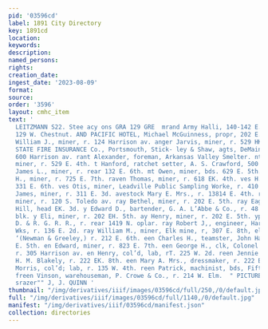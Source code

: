```yaml
---
pid: '03596cd'
label: 1891 City Directory
key: 1891cd
location: 
keywords: 
description: 
named_persons: 
rights: 
creation_date: 
ingest_date: '2023-08-09'
format: 
source: 
order: '3596'
layout: cmhc_item
text: '                                                                                     HHARLES
  LEITZMANN S22. Stee acy ons GRA 129 GRE  mrand Army Halli, 140-142 E. 5th. md Hotel,
  129 W. Chestnut. AND PACIFIC HOTEL, Michael McGuinness, propr, 202 E. 3d. randstaff
  William J., miner, r. 124 Harrison av. anger Jarvis, miner, r. 529 HK. 4th. VITE
  STATE FIRE INSURANCE Co., Portsmouth, Stick- ley & Shaw, agts, DeMaineville Blk,
  600 Harrison av. rant Alexander, foreman, Arkansas Valley Smelter. nt Christopher,
  miner, r. 529 E. 4th. t Hanford, ratchet setter, A. S. Crawford, 500 W. 4th. fant
  James L., miner, r. rear 132 E. 6th. mt Owen, miner, bds. 629 E. 5th. rant Robert
  H., miner, r. 725 E. 7th. raven Thomas, miner, r. 618 EK. 4th. ves H. B. Mrs., r.
  331 E. 6th. ves Otis, miner, Leadville Public Sampling Worke, r. 410 W. Front. Riravestock
  James, miner, r. 311 E. 3d. avestock Mary E. Mrs., r. 13814 E. 4th. ray Asbel A.,
  miner, r. 120 S. Toledo av. ray Bethel, miner, r. 202 E. 5th. ray Eagle Mine, Carbonate
  Hill, head EK. 3d. y Edward D., bartender, G. A. L’Abbe & Co., r. 48 Dela- ware
  blk. y Eli, miner, r. 202 EH. 5th. ay Henry, miner, r. 202 E. 5th. yp Jobn E., conductor,
  D. & R. G. R. R., r. rear 1419 N. oplar. ray Robert J,, engineer, Harrison Red.
  Wks, r. 136 E. 2d. ray William M., miner, Elk mine, r, 307 E. 8th, eley Thomas,
  ‘(Newman & Greeley,) r. 212 E. 6th. een Charles H., teamster, John Harvey, r. 306
  E. 5th. en Edward, miner, r. 823 E. 7th. een George H., clk, Colonel Sellers Mine,
  r. 305 Harrison av. en Henry, col’d, lab, rT. 225 W. 2d. reen Jennie Miss, clk,
  H. M. Blakely, r. 222 EK. 8th. een Mary A. Mrs., dressmaker, r. 222 BK. 6th. een
  Morris, col’d; lab, r. 135 W. 4th. reen Patrick, machinist, bds, Fifth Avenue Hotel.
  freen Vinson, warehouseman, P. Crowe & Co., r. 214 W. Elm.  " PICTURE FRAMES, **
  srazer"" J, J. QUINN '
thumbnail: "/img/derivatives/iiif/images/03596cd/full/250,/0/default.jpg"
full: "/img/derivatives/iiif/images/03596cd/full/1140,/0/default.jpg"
manifest: "/img/derivatives/iiif/03596cd/manifest.json"
collection: directories
---
```

